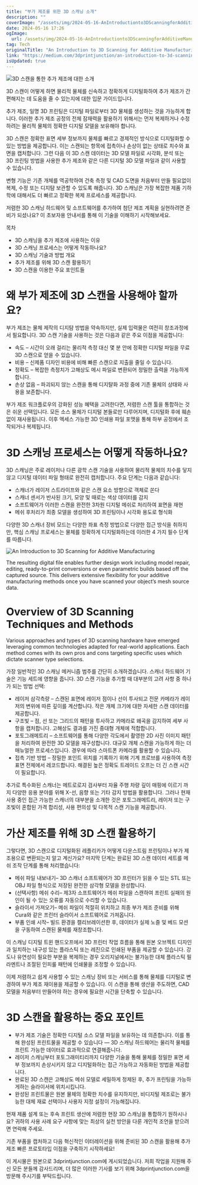```yaml
---
title: "부가 제조를 위한 3D 스캐닝 소개"
description: ""
coverImage: "/assets/img/2024-05-16-AnIntroductionto3DScanningforAdditiveManufacturing_0.png"
date: 2024-05-16 17:26
ogImage:
  url: /assets/img/2024-05-16-AnIntroductionto3DScanningforAdditiveManufacturing_0.png
tag: Tech
originalTitle: "An Introduction to 3D Scanning for Additive Manufacturing"
link: "https://medium.com/3dprintjunction/an-introduction-to-3d-scanning-for-additive-manufacturing-f40800b498db"
isUpdated: true
---
```


![3D 스캔을 통한 추가 제조에 대한 소개](/assets/img/2024-05-16-AnIntroductionto3DScanningforAdditiveManufacturing_0.png)

3D 스캔이 어떻게 하면 물리적 물체를 신속하고 정확하게 디지털화하여 추가 제조가 간편해지는 데 도움을 줄 수 있는지에 대한 입문 가이드입니다.

추가 제조, 일명 3D 프린팅은 디지털 파일로부터 3D 물체를 생성하는 것을 가능하게 합니다. 이러한 추가 제조 공정의 전체 잠재력을 활용하기 위해서는 먼저 복제하거나 수정하려는 물리적 물체의 정확한 디지털 모델을 보유해야 합니다.

3D 스캔은 정확한 표면 세부 정보까지 물체를 빠르고 경제적인 방식으로 디지털화할 수 있는 방법을 제공합니다. 이는 스캔되는 항목에 접촉이나 손상이 없는 상태로 치수와 표면을 캡처합니다. 그런 다음 이 3D 스캔 데이터는 3D 모델 파일로 시각화, 분석 또는 3D 프린팅 방법을 사용한 추가 제조와 같은 다른 디지털 3D 모델 파일과 같이 사용할 수 있습니다.

<!-- seedividend - 사각형 -->

<ins class="adsbygoogle"
     style="display:block"
     data-ad-client="ca-pub-4877378276818686"
     data-ad-slot="1898504329"
     data-ad-format="auto"
     data-full-width-responsive="true"></ins>

<script>
     (adsbygoogle = window.adsbygoogle || []).push({});
</script>

변형 기능은 기존 개체를 역공학하여 건축 측정 및 CAD 도면을 처음부터 만들 필요없이 복제, 수정 또는 디지턈 보관할 수 있도록 해줍니다. 3D 스캐닝은 가장 복잡한 제품 기하학에 대해서도 더 빠르고 정확한 복제 프로세스를 제공합니다.

저렴한 3D 스캐닝 하드웨어 및 소프트웨어를 추가하여 첨단 제조 계획을 실현하려면 준비가 되셨나요? 이 초보자용 안내서를 통해 이 기술을 이해하기 시작해보세요.

목차

- 3D 스캐닝을 추가 제조에 사용하는 이유
- 3D 스캐닝 프로세스는 어떻게 작동하나요?
- 3D 스캐닝 기술과 방법 개요
- 추가 제조를 위해 3D 스캔 활용하기
- 3D 스캔을 이용한 주요 포인트들

<!-- seedividend - 사각형 -->

<ins class="adsbygoogle"
     style="display:block"
     data-ad-client="ca-pub-4877378276818686"
     data-ad-slot="1898504329"
     data-ad-format="auto"
     data-full-width-responsive="true"></ins>

<script>
     (adsbygoogle = window.adsbygoogle || []).push({});
</script>

# 왜 부가 제조에 3D 스캔을 사용해야 할까요?

부가 제조는 물체 제작의 디지턈 방법을 약속하지만, 실제 입력물은 여전히 창조과정에서 필요합니다. 3D 스캔 기술을 사용하는 것은 다음과 같은 주요 이점을 제공합니다:

- 속도 – 시간이 오래 걸리는 물리적 측정 대신 몇 분 안에 정확한 디지털 파일을 무료 3D 스캔으로 얻을 수 있습니다.
- 비용 – 신제품 디자인 비용에 비해 빠른 스캔으로 지출을 줄일 수 있습니다.
- 정확도 – 복잡한 측정치가 고해상도 메시 파일로 변환되어 정밀한 출력을 가능하게 합니다.
- 손상 없음 – 파괴되지 않는 스캔을 통해 디지턀화 과정 중에 기존 물체의 상태와 사용을 보존합니다.

부가 제조 워크플로우의 강화된 성능 혜택을 고려한다면, 저렴한 스캔 툴을 통합하는 것은 쉬운 선택입니다. 모든 소스 물체가 디지털 본들로만 다루어지며, 디지털화 후에 훼손없이 재사용됩니다. 이후 엑세스 가능한 3D 인쇄용 파일 포맷을 통해 하부 공정에서 조작되거나 복제됩니다.

<!-- seedividend - 사각형 -->

<ins class="adsbygoogle"
     style="display:block"
     data-ad-client="ca-pub-4877378276818686"
     data-ad-slot="1898504329"
     data-ad-format="auto"
     data-full-width-responsive="true"></ins>

<script>
     (adsbygoogle = window.adsbygoogle || []).push({});
</script>

# 3D 스캐닝 프로세스는 어떻게 작동하나요?

3D 스캐닝은 주로 레이저나 다른 광학 스캔 기술을 사용하여 물리적 물체의 치수를 닿지 않고 디지털 데이터 파일 형태로 완전히 캡처합니다. 주요 단계는 다음과 같습니다:

- 스캐너가 레이저 스트라이프와 같은 스캔 요소 방향으로 객체로 쏜다
- 스캐너 센서가 반사된 크기, 모양 및 때로는 색상 데이터를 감지
- 소프트웨어가 이러한 스캔을 완전한 3차원 디지털 메쉬로 처리하여 표면을 재현
- 메쉬 후처리가 최종 모델을 생성하여 3D 프린팅이나 시각화 용도로 형식화

다양한 3D 스캐너 장비 모드는 다양한 좌표 측정 방법으로 다양한 접근 방식을 취하지만, 핵심 스캐닝 프로세스는 물체를 정확하게 디지털화하는데 이러한 4 가지 필수 단계를 따릅니다.

<!-- seedividend - 사각형 -->

<ins class="adsbygoogle"
     style="display:block"
     data-ad-client="ca-pub-4877378276818686"
     data-ad-slot="1898504329"
     data-ad-format="auto"
     data-full-width-responsive="true"></ins>

<script>
     (adsbygoogle = window.adsbygoogle || []).push({});
</script>

![An Introduction to 3D Scanning for Additive Manufacturing](/assets/img/2024-05-16-AnIntroductionto3DScanningforAdditiveManufacturing_1.png)

The resulting digital file enables further design work including model repair, editing, ready-to-print conversions or even parametric builds based off the captured source. This delivers extensive flexibility for your additive manufacturing methods once you have scanned your object’s mesh source data.

# Overview of 3D Scanning Techniques and Methods

Various approaches and types of 3D scanning hardware have emerged leveraging common technologies adapted for real-world applications. Each method comes with its own pros and cons targeting specific uses which dictate scanner type selections.

<!-- seedividend - 사각형 -->

<ins class="adsbygoogle"
     style="display:block"
     data-ad-client="ca-pub-4877378276818686"
     data-ad-slot="1898504329"
     data-ad-format="auto"
     data-full-width-responsive="true"></ins>

<script>
     (adsbygoogle = window.adsbygoogle || []).push({});
</script>

가장 일반적인 3D 스캐닝 메커니즘 범주를 간단히 소개하겠습니다. 스캐너 하드웨어 기술은 기능 세트에 영향을 줍니다. 3D 스캔 기능을 추가할 때 대부분의 고려 사항 중 하나가 되는 방법 선택:

- 레이저 삼각측량 – 스캔된 표면에 레이저 점이나 선이 투사되고 전문 카메라가 레이저의 변위에 따른 깊이를 계산합니다. 작은 개체 크기에 대한 자세한 스캔 데이터를 제공합니다.
- 구조빛 – 점, 선 또는 그리드의 패턴을 투사하고 카메라로 왜곡을 감지하여 세부 사항을 캡처합니다. 고해상도 결과를 가진 중대형 개체에 적합합니다.
- 포토그래메트리 – 소프트웨어를 통해 다양한 각도에서 촬영한 2D 사진 이미지 패턴을 처리하여 완전한 3D 모델을 재구성합니다. 대규모 개체 스캔을 가능하게 하는 더 매뉴얼한 프로세스입니다. 경우에 따라 스마트폰 카메라를 활용할 수 있습니다.
- 접촉 기반 방법 – 정밀한 포인트 위치를 기록하기 위해 기계 프로브를 사용하여 측정 표면 전체에서 레코드합니다. 해결된 높은 정확도 트레이드 오프는 더 긴 스캔 시간이 필요합니다.

추가로 특수화된 스캐너는 메트로로지 검사부터 자율 주행 차량 깊이 매핑에 이르기 까지 다양한 응용 분야를 위해 X-선, 음향 또는 기타 감지 방법을 활용합니다. 그러나 현재 사용 중인 접근 가능한 스캐너의 대부분을 소개한 것은 포토그래메트리, 레이저 또는 구조빛이 혼합된 가격 합리성, 사용 편의성 및 다목적 스캔 기능을 제공합니다.

# 가산 제조를 위해 3D 스캔 활용하기

<!-- seedividend - 사각형 -->

<ins class="adsbygoogle"
     style="display:block"
     data-ad-client="ca-pub-4877378276818686"
     data-ad-slot="1898504329"
     data-ad-format="auto"
     data-full-width-responsive="true"></ins>

<script>
     (adsbygoogle = window.adsbygoogle || []).push({});
</script>

그렇다면, 3D 스캔으로 디지털화된 레플리카가 어떻게 다운스트림 프린팅이나 부가 제조용으로 변환되는지 알고 계신가요? 마지막 단계는 완료된 3D 스캔 데이터 세트를 메쉬 조작 단계를 통해 처리했습니다:

- 메쉬 파일 내보내기– 3D 스캐너 소프트웨어가 3D 프린터가 읽을 수 있는 STL 또는 OBJ 파일 형식으로 저장된 완전한 삼각형 모델을 완성합니다.
- (선택사항) 메쉬 수리– 제3자 소프트웨어가 메쉬 파일을 스캔하여 프린트 실패의 원인이 될 수 있는 오류를 자동으로 수리할 수 있습니다.
- 슬라이서 가져오기– 메쉬 파일이 적절히 위치하고 최종 부가 제조 준비를 위해 Cura와 같은 프린터 슬라이서 소프트웨어로 가져옵니다.
- 부품 인쇄 시작– 빌드 환경을 캘리브레이션한 후, 데이터가 실제 노즐 및 베드 모션을 구동하여 스캔된 물체를 재창조합니다.

이 스캐닝 디지털 트윈 핸드오프에서 3D 프린터 작업 흐름을 통해 원본 오브젝트 디자인과 일치하는 내구성 있는 플라스틱 또는 레진으로 인쇄된 부품을 제공할 수 있습니다. 강도나 유연성이 필요한 부분을 복제하는 경우 오리지널에서는 불가능한 대체 플라스틱 필라멘트나 조절된 인피룰 패턴에 인쇄물을 조정할 수 있습니다.

이제 저렴하고 쉽게 사용할 수 있는 스캐닝 장비 또는 서비스를 통해 물체를 디지털로 변경하여 부가 제조 재이용을 제공할 수 있습니다. 이 스캔을 통해 생산을 주도하면, CAD 모델을 처음부터 만들어야 하는 경우에 필요한 시간을 단축할 수 있습니다.

<!-- seedividend - 사각형 -->

<ins class="adsbygoogle"
     style="display:block"
     data-ad-client="ca-pub-4877378276818686"
     data-ad-slot="1898504329"
     data-ad-format="auto"
     data-full-width-responsive="true"></ins>

<script>
     (adsbygoogle = window.adsbygoogle || []).push({});
</script>

# 3D 스캔을 활용하는 중요 포인트

- 부가 제조 기술은 정확한 디지털 소스 모델 파일을 보유하는 데 의존합니다. 이를 통해 완성된 프린트물을 제공할 수 있습니다 — 3D 스캐닝 하드웨어는 물리적 물체를 프린트 가능한 데이터로 효과적으로 연결해줍니다.
- 레이저 스캐닝부터 포토그래미티리까지 다양한 기술을 통해 물체를 정밀한 표면 세부 정보까지 손상시키지 않고 디지털화하는 접근 가능하고 자동화된 방법을 제공합니다.
- 완료된 3D 스캔은 고해상도 메쉬 모델로 세밀하게 정제된 후, 추가 프린팅을 가능하게하는 슬라이서에 위치시킵니다.
- 완성된 프린트물은 원본 물체의 정확한 치수를 유지하지만, 비디지털 제조로는 불가능한 대체 재료 선택이나 사용자 지정 설정이 가능해집니다.

현재 제품 설계 또는 후속 프린트 생산에 저렴한 현장 3D 스캐닝을 통합하기 원하시나요? 귀하의 사용 사례 요구 사항에 맞는 최상의 실천 방안을 다룬 개인적 조언을 받으려면 연락해 주세요.

기존 부품을 캡처하고 다음 혁신적인 이터레이션을 위해 준비된 3D 스캔을 활용해 추가 제조 빠른 프로토타입 이점을 구축하기 시작하세요!

<!-- seedividend - 사각형 -->

<ins class="adsbygoogle"
     style="display:block"
     data-ad-client="ca-pub-4877378276818686"
     data-ad-slot="1898504329"
     data-ad-format="auto"
     data-full-width-responsive="true"></ins>

<script>
     (adsbygoogle = window.adsbygoogle || []).push({});
</script>

이 게시물은 원본으로 3dprintjunction.com에 게시되었습니다.
저희 작업을 지원해 주신 모든 분들께 감사드리며, 더 많은 이러한 기사를 보기 위해 3dprintjunction.com을 방문해 주시기를 부탁드립니다.
